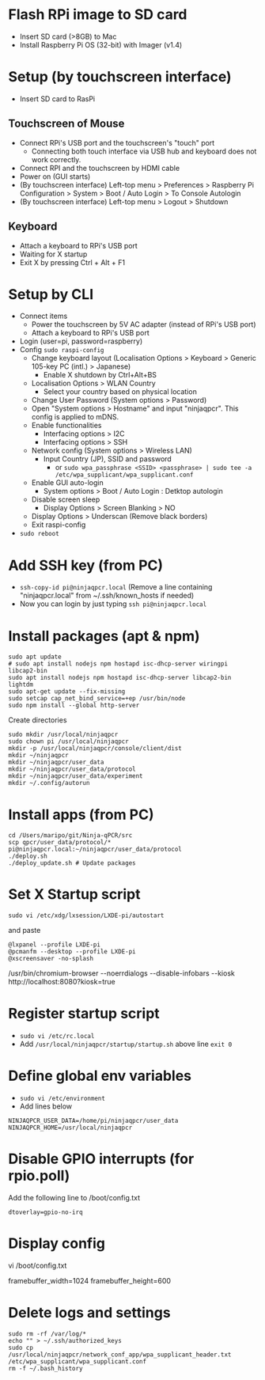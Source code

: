 # Flash RPi image to SD card
* Insert SD card (>8GB) to Mac
* Install Raspberry Pi OS (32-bit) with Imager (v1.4)

# Setup (by touchscreen interface)
* Insert SD card to RasPi

## Touchscreen of Mouse
* Connect RPi's USB port and the touchscreen's "touch" port
  * Connecting both touch interface via USB hub and keyboard does not work correctly.
* Connect RPI and the touchscreen by HDMI cable
* Power on (GUI starts)
* (By touchscreen interface) Left-top menu > Preferences > Raspberry Pi Configuration > System > Boot / Auto Login > To Console Autologin
* (By touchscreen interface) Left-top menu > Logout > Shutdown

## Keyboard
* Attach a keyboard to RPi's USB port
* Waiting for X startup
* Exit X by pressing Ctrl + Alt + F1

# Setup by CLI
* Connect items
  * Power the touchscreen by 5V AC adapter (instead of RPi's USB port)
  * Attach a keyboard to RPi's USB port
* Login (user=pi, password=raspberry)
* Config `sudo raspi-config`
  * Change keyboard layout (Localisation Options > Keyboard > Generic 105-key PC (intl.) > Japanese)
    * Enable X shutdown by Ctrl+Alt+BS
  * Localisation Options > WLAN Country
    * Select your country based on physical location
  * Change User Password (System options > Password)
  * Open "System options > Hostname" and input "ninjaqpcr". This config is applied to mDNS.
  * Enable functionalities
    * Interfacing options > I2C
    * Interfacing options > SSH
  * Network config (System options > Wireless LAN)
    * Input Country (JP), SSID and password
      * or `sudo wpa_passphrase <SSID> <passphrase> | sudo tee -a /etc/wpa_supplicant/wpa_supplicant.conf`
  * Enable GUI auto-login
    * System options > Boot / Auto Login : Detktop autologin
  * Disable screen sleep
    * Display Options > Screen Blanking > NO
  * Display Options > Underscan (Remove black borders)
  * Exit raspi-config
* `sudo reboot`

# Add SSH key (from PC)
* `ssh-copy-id pi@ninjaqpcr.local` (Remove a line containing "ninjaqpcr.local" from ~/.ssh/known_hosts if needed)
* Now you can login by just typing `ssh pi@ninjaqpcr.local`


# Install packages (apt & npm)
```
sudo apt update
# sudo apt install nodejs npm hostapd isc-dhcp-server wiringpi libcap2-bin
sudo apt install nodejs npm hostapd isc-dhcp-server libcap2-bin lightdm
sudo apt-get update --fix-missing
sudo setcap cap_net_bind_service=+ep /usr/bin/node
sudo npm install --global http-server
```

Create directories

```
sudo mkdir /usr/local/ninjaqpcr
sudo chown pi /usr/local/ninjaqpcr
mkdir -p /usr/local/ninjaqpcr/console/client/dist
mkdir ~/ninjaqpcr
mkdir ~/ninjaqpcr/user_data
mkdir ~/ninjaqpcr/user_data/protocol
mkdir ~/ninjaqpcr/user_data/experiment
mkdir ~/.config/autorun

```

# Install apps (from PC)

```
cd /Users/maripo/git/Ninja-qPCR/src
scp qpcr/user_data/protocol/* pi@ninjaqpcr.local:~/ninjaqpcr/user_data/protocol
./deploy.sh
./deploy_update.sh # Update packages
```

# Set X Startup script
```
sudo vi /etc/xdg/lxsession/LXDE-pi/autostart
```
and paste

```
@lxpanel --profile LXDE-pi
@pcmanfm --desktop --profile LXDE-pi
@xscreensaver -no-splash

```


/usr/bin/chromium-browser --noerrdialogs --disable-infobars --kiosk http://localhost:8080?kiosk=true

# Register startup script
* `sudo vi /etc/rc.local`
* Add `/usr/local/ninjaqpcr/startup/startup.sh` above line `exit 0`

# Define global env variables
* `sudo vi /etc/environment`
* Add lines below
```
NINJAQPCR_USER_DATA=/home/pi/ninjaqpcr/user_data
NINJAQPCR_HOME=/usr/local/ninjaqpcr
```

# Disable GPIO interrupts (for rpio.poll)
Add the following line to /boot/config.txt
```
dtoverlay=gpio-no-irq

```

# Display config

vi /boot/config.txt

framebuffer_width=1024
framebuffer_height=600

# Delete logs and settings
```
sudo rm -rf /var/log/*
echo "" > ~/.ssh/authorized_keys
sudo cp /usr/local/ninjaqpcr/network_conf_app/wpa_supplicant_header.txt /etc/wpa_supplicant/wpa_supplicant.conf
rm -f ~/.bash_history
```